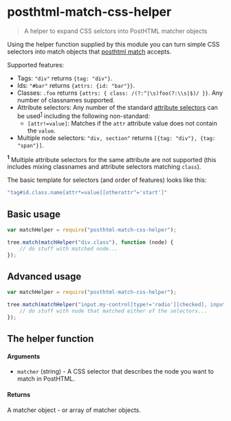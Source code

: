 # posthtml-match-css-helper

> A helper to expand CSS selctors into PostHTML matcher objects

Using the helper function supplied by this module you can turn simple CSS selectors into match objects that [posthtml match](https://github.com/posthtml/posthtml/blob/master/README.md#match-objectstringregexp-functionposthtmlnode-posthtmlnodestring) accepts.

Supported features:

* Tags: `"div"` returns `{tag: "div"}`.
* Ids: `"#bar"` returns `{attrs: {id: "bar"}}`. 
* Classes: `.foo` returns `{attrs: { class: /(?:^|\s)foo(?:\\s|$)/ }}`. Any number of classnames supported.
* Attribute selectors: Any number of the standard [attribute selectors](https://developer.mozilla.org/en/docs/Web/CSS/Attribute_selectors) can be used<sup><a href="#attribute_selectors_footnote">1</a></sup> including the following non-standard:
   * `[attr!=value]`: Matches if the `attr` attribute value does not contain the `value`.
* Multiple node selectors: `"div, section"` returns `[{tag: "div"}, {tag: "span"}]`.

**<sup><a name="attribute_selectors_footnote">1</a></sup>** Multiple attribute selectors for the same attribute are not supported (this includes mixing classnames and attribute selectors matching `class`).

The basic template for selectors (and order of features) looks like this:

```js
"tag#id.class.name[attr*=value][otherattr^='start']"
```

## Basic usage

```js
var matchHelper = require("posthtml-match-css-helper");

tree.match(matchHelper("div.class"), function (node) {
	// do stuff with matched node...
});
```

## Advanced usage

```js
var matchHelper = require("posthtml-match-css-helper");

tree.match(matchHelper("input.my-control[type!='radio'][checked], input[value^='foo'][checked]"), function (node) {
	// do stuff with node that matched either of the selectors...
});
```

## The helper function

#### Arguments

* `matcher` (string) - A CSS selector that describes the node you want to match in PostHTML.

#### Returns

A matcher object - or array of matcher objects.